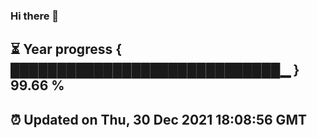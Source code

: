 ### Hi there 👋
⏳ Year progress { █████████████████████████████▁ } 99.66 %
---
⏰ Updated on Thu, 30 Dec 2021 18:08:56 GMT
---
